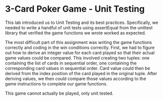 # 3-Card Poker Game - Unit Testing

This lab introduced us to Unit Testing and its best practices. Specifically, we needed to write a handful of unit tests using assertEqual from the unittest library that verified the game functions we wrote worked as expected.

The most difficult part of this assignment was writing the game functions correctly and coding in the win conditions correctly. First, we had to figure out how to derive an integer value for each card played so that their actual game values could be compared. This involved creating two tuples: one containing the list of cards in sequential order, one containing the corresponding card values in sequential order. Card value could then be derived from the index position of the card played in the original tuple. After deriving values, we then could compare those values according to the game instructions to complete our game functions.

This game cannot actually be played, only unit tested.
